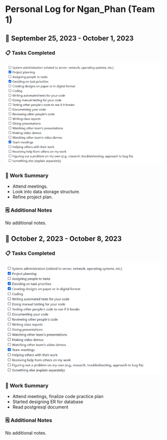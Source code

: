 # Personal Log for Ngan_Phan (Team 1)

## 📅 September 25, 2023 - October 1, 2023

### 📋 Tasks Completed

![Tasks completed for October 01, 2023](./tasks/ngan_phan/week4.png)

### 🎯 Work Summary

- Attend meetings.
- Look into data storage structure.
- Refine project plan.

### 🗒️ Additional Notes

No additional notes.

## 📅 October 2, 2023 - October 8, 2023

### 📋 Tasks Completed

![Tasks completed for October 8, 2023](./tasks/ngan_phan/week5.png)

### 🎯 Work Summary

- Attend meetings, finalize code practice plan
- Started designing ER for database
- Read postgresql document

### 🗒️ Additional Notes

No additional notes.
